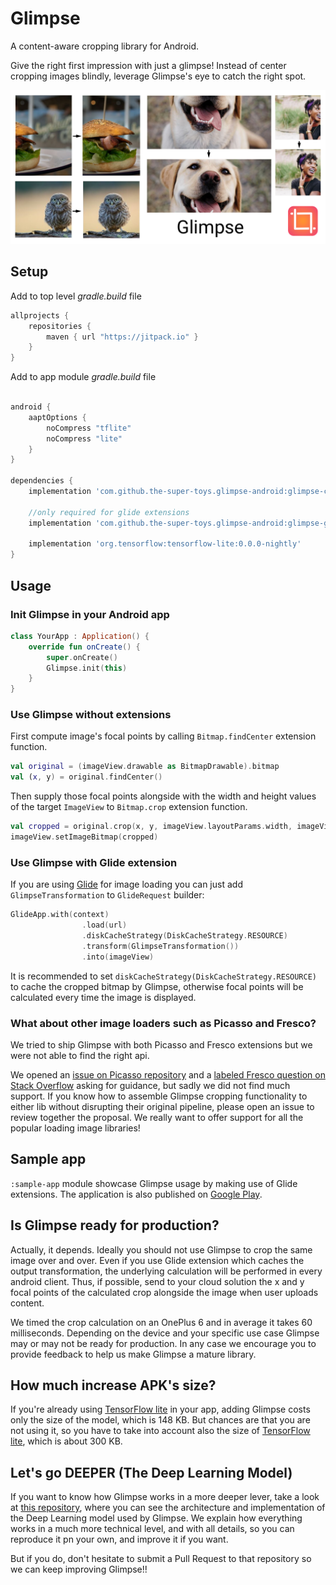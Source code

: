 # Glimpse

A content-aware cropping library for Android.

Give the right first impression with just a glimpse! Instead of center cropping images blindly, leverage Glimpse's eye to catch the right spot.

![image](doc_resources/glimpse_banner.png)

## Setup
Add to top level *gradle.build* file
```gradle
allprojects {
    repositories {
        maven { url "https://jitpack.io" }
    }
}
```

Add to app module *gradle.build* file
```gradle

android {
    aaptOptions {
        noCompress "tflite"
        noCompress "lite"
    }
}

dependencies {
    implementation 'com.github.the-super-toys.glimpse-android:glimpse-core:0.0.1'
    
    //only required for glide extensions
    implementation 'com.github.the-super-toys.glimpse-android:glimpse-glide:0.0.1'
    
    implementation 'org.tensorflow:tensorflow-lite:0.0.0-nightly'
}
```

## Usage

### Init Glimpse in your Android app

```kotlin
class YourApp : Application() {
    override fun onCreate() {
        super.onCreate()
        Glimpse.init(this)
    }
}
```

### Use Glimpse without extensions
First compute image's focal points by calling `Bitmap.findCenter` extension function.

```kotlin
val original = (imageView.drawable as BitmapDrawable).bitmap
val (x, y) = original.findCenter()
```

Then supply those focal points alongside with the width and height values of the target `ImageView` to `Bitmap.crop` extension function.

```kotlin
val cropped = original.crop(x, y, imageView.layoutParams.width, imageView.layoutParams.height)
imageView.setImageBitmap(cropped)
```

### Use Glimpse with Glide extension 
If you are using [Glide](https://github.com/bumptech/glide) for image loading you can just add `GlimpseTransformation` to `GlideRequest` builder:

 
```kotlin
GlideApp.with(context)
                .load(url)
                .diskCacheStrategy(DiskCacheStrategy.RESOURCE)
                .transform(GlimpseTransformation())
                .into(imageView)
```

It is recommended to set `diskCacheStrategy(DiskCacheStrategy.RESOURCE)` to cache the cropped bitmap by Glimpse, otherwise focal points will be calculated every time the image is displayed.

### What about other image loaders such as Picasso and Fresco?

We tried to ship Glimpse with both Picasso and Fresco extensions but we were not able to find the right api.

We opened an [issue on Picasso repository](https://github.com/square/picasso/issues/2067) and a [labeled Fresco question on Stack Overflow](https://stackoverflow.com/questions/54773198/fresco-how-to-use-scaletypes-focuscrop-based-on-bitmap-content)  asking for guidance, but sadly we did not find much support. If you know how to assemble Glimpse cropping functionality to either lib without disrupting their original pipeline, please open an issue to review together the proposal. We really want to offer support for all the popular loading image libraries!  
  

## Sample app
`:sample-app` module showcase Glimpse usage by making use of Glide extensions. The application is also published on [Google Play](https://play.google.com/store/apps/details?id=glimpse.sample). 


## Is Glimpse ready for production? 

Actually, it depends. Ideally you should not use Glimpse to crop the same image over and over. Even if you use Glide extension which caches the output transformation, the underlying calculation 
will be performed in every android client. Thus, if possible, send to your cloud solution the x and y focal points of the calculated crop alongside the image when user uploads content.

We timed the crop calculation on an OnePlus 6 and in average it takes 60 milliseconds. Depending on the device and your specific use case Glimpse may or may not be ready for production. In any case we encourage you to provide feedback to help us make Glimpse a mature library.


## How much increase APK's size?

If you're already using [TensorFlow lite](https://www.tensorflow.org/lite) in your app, adding Glimpse costs only the size of the model, which is 148 KB. But chances are that you are not using it, so you have to take into account also the size of [TensorFlow lite](https://www.tensorflow.org/lite/overview#tensorflow_lite_highlights), which is about 300 KB.


## Let's go DEEPER (The Deep Learning Model)

If you want to know how Glimpse works in a more deeper lever, take a look at [this repository](https://github.com/the-super-toys/glimpse-models), where you can see the architecture and implementation of the Deep Learning model used by Glimpse. We explain how everything works in a much more technical level, and with all details, so you can reproduce it pn your own, and improve it if you want.  

But if you do, don't hesitate to submit a Pull Request to that repository so we can keep improving Glimpse!!
